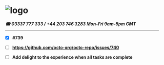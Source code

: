 # ![logo](https://goodhealthnaturally.com/img/logo-1637795175.jpg)<br>
<b>***☎ 03337 777 333 / +44 203 746 3283  Mon-Fri 9am-5pm GMT***<br><hr>
  - [x] #739
- [ ] https://github.com/octo-org/octo-repo/issues/740
- [ ] Add delight to the experience when all tasks are complete

